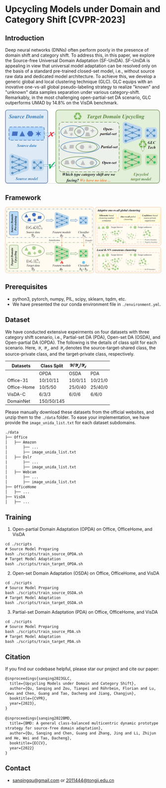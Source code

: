 
# Upcycling Models under Domain and Category Shift [CVPR-2023]

## Introduction
Deep neural networks (DNNs) often perform poorly in the presence of domain shift and category shift. To address this, in this paper, we explore the Source-free Universal Domain Adaptation (SF-UniDA). SF-UniDA is appealing in view that universal model adaptation can be resolved only on the basis of a standard pre-trained closed-set model, i.e., without source raw data and dedicated model architecture. To achieve this, we develop a generic global and local clustering technique (GLC). GLC equips with an inovative one-vs-all global pseudo-labeling strategy to realize "known" and "unknown" data samples separation under various category-shift. Remarkably, in the most challenging open-partial-set DA scenario, GLC outperforms UMAD by 14.8% on the VisDA benchmark.

<img src="figures/SFUNIDA.png" width="500"/>

## Framework
<img src="figures/GLC_framework.png" width="1000"/>

## Prerequisites
- python3, pytorch, numpy, PIL, scipy, sklearn, tqdm, etc.
- We have presented the our conda environment file in `./environment.yml`.

## Dataset
We have conducted extensive expeirments on four datasets with three category shift scenario, i.e., Partial-set DA (PDA), Open-set DA (OSDA), and Open-partial DA (OPDA). The following is the details of class split for each scenario. Here, $\mathcal{Y}$, $\mathcal{\bar{Y}_s}$, and $\mathcal{\bar{Y}_t}$ denotes the source-target-shared class, the source-private class, and the target-private class, respectively. 

| Datasets    | Class Split| $\mathcal{Y}/\mathcal{\bar{Y}_s}/\mathcal{\bar{Y}_t}$| |
| ----------- | --------   | -------- | -------- |
|     | OPDA       | OSDA     | PDA      |
| Office-31   | 10/10/11   | 10/0/11  | 10/21/0  |
| Office-Home | 10/5/50    | 25/0/40  | 25/40/0  |
| VisDA-C     | 6/3/3      | 6/0/6    | 6/6/0    |
| DomainNet   | 150/50/145 |          |          |

Please manually download these datasets from the official websites, and unzip them to the `./data` folder. To ease your implementation, we have provide the `image_unida_list.txt` for each dataset subdomains. 

```
./data
├── Office
│   ├── Amazon
|       ├── ...
│       ├── image_unida_list.txt
│   ├── Dslr
|       ├── ...
│       ├── image_unida_list.txt
│   ├── Webcam
|       ├── ...
│       ├── image_unida_list.txt
├── OfficeHome
│   ├── ...
├── VisDA
│   ├── ...
```

## Training
1. Open-partial Domain Adaptation (OPDA) on Office, OfficeHome, and VisDA
```
cd ./scripts
# Source Model Preparing
bash ./scripts/train_source_OPDA.sh
# Target Model Adaptation
bash ./scripts/train_target_OPDA.sh
```
2. Open-set Domain Adaptation (OSDA) on Office, OfficeHome, and VisDA
```
cd ./scripts
# Source Model Preparing
bash ./scripts/train_source_OSDA.sh
# Target Model Adaptation
bash ./scripts/train_target_OSDA.sh
```
3. Partial-set Domain Adaptation (PDA) on Office, OfficeHome, and VisDA
```
cd ./scripts
# Source Model Preparing
bash ./scripts/train_source_PDA.sh
# Target Model Adaptation
bash ./scripts/train_target_PDA.sh
```

<!-- ## Results
NOTE THAT GLC ONLY RELIES ON STANDARD CLOSED-SET MODEL!

| OPDA    |Source-free         | Veneue| Office-31| OfficeHome | VisDA| DomainNet |
| ------- | --------  | ----- |-------- | --------   | ---- | ---- | 
|DANCE | No | NeurIPS-21 |80.3 | 63.9 | 42.8| 33.5|
|OVANet| No | ICCV-21    |86.5 | 71.8 | 53.1| 50.7|
|GATE  | No | CVPR-22    |87.6 | 75.6 | 56.4| 52.1|
|UMAD  | Yes | Arxiv-21      |87.0 | 70.1 | 58.3| 47.1|
|GLC   | Yes | CVPR-23    |**87.8** | **75.6** | **73.1**| **55.1**|

| OSDA    |Source-free         | Veneue| Office-31| OfficeHome | VisDA|
| ------- | --------  | ----- |-------- | --------   | ---- |
|DANCE | No | NeurIPS-21 |79.8 | 12.9 | 67.5|
|OVANet| No | ICCV-21    |**91.7** | 64.0 | 66.1|
|GATE  | No | CVPR-22    |89.5 | 69.0 | 70.8|
|UMAD  | Yes | Arxiv-21     |89.8 | 66.4 | 66.8|
|GLC   | Yes | CVPR-23    |89.0 | **69.8** | **72.5**|

| PDA    |Source-free         | Veneue| Office-31| OfficeHome | VisDA|
| -------| --------  | ----- |-------- | --------   | ---- |
|DANCE | No | NeurIPS-21 |79.8 | 12.9 | 67.5|
|OVANet| No | ICCV-21    |91.7 | 64.0 | 66.1|
|GATE  | No  | CVPR-22    |93.7 | **74.0** | 75.6|
|UMAD  | Yes | Arxiv-21   |89.5 | 66.3 | 68.5|
|GLC   | Yes | CVPR-23    |**94.1** | 72.5 | **76.2**| -->

## Citation
If you find our codebase helpful, please star our project and cite our paper:
```
@inproceedings{sanqing2023GLC,
  title={Upcycling Models under Domain and Category Shift},
  author={Qu, Sanqing and Zou, Tianpei and Röhrbein, Florian and Lu, Cewu and Chen, Guang and Tao, Dacheng and Jiang, Changjun},
  booktitle={CVPR},
  year={2023},
}

@inproceedings{sanqing2022BMD,
  title={BMD: A general class-balanced multicentric dynamic prototype strategy for source-free domain adaptation},
  author={Qu, Sanqing and Chen, Guang and Zhang, Jing and Li, Zhijun and He, Wei and Tao, Dacheng},
  booktitle={ECCV},
  year={2022}
}
```

## Contact
- sanqingqu@gmail.com or 2011444@tongji.edu.cn
